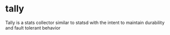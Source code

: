 tally
=====

Tally is a stats collector similar to statsd with the intent to maintain durability and fault tolerant behavior
